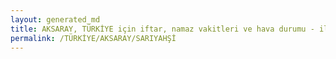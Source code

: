 ```yaml
---
layout: generated_md
title: AKSARAY, TÜRKİYE için iftar, namaz vakitleri ve hava durumu - ilçe/eyalet seç
permalink: /TÜRKİYE/AKSARAY/SARIYAHŞİ
---
```


<script type="text/javascript">
  var country = TÜRKİYE;
  var city = AKSARAY;
  var state = SARIYAHŞİ;
  var lat = 72;
  var lon = 21;
</script>
